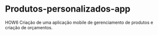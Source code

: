 # Produtos-personalizados-app
HOW6
Criação de uma aplicação mobile de gerenciamento de produtos e criação de orçamentos.
